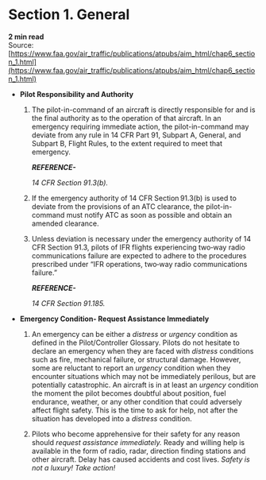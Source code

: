 # Section 1. General
**2 min read**  
Source: [https://www.faa.gov/air_traffic/publications/atpubs/aim_html/chap6_section_1.html](https://www.faa.gov/air_traffic/publications/atpubs/aim_html/chap6_section_1.html)

-   <strong>Pilot Responsibility and Authority</strong>
    
    1.  The pilot-in-command of an aircraft is directly responsible for and is the final authority as to the operation of that aircraft. In an emergency requiring immediate action, the pilot-in-command may deviate from any rule in 14 CFR Part 91, Subpart A, General, and Subpart B, Flight Rules, to the extent required to meet that emergency.
        
        <em><strong>REFERENCE-</strong></em>
        
        <em>14</em> <em>CFR Section 91.3(b).</em>
        
    2.  If the emergency authority of 14 CFR Section 91.3(b) is used to deviate from the provisions of an ATC clearance, the pilot-in-command must notify ATC as soon as possible and obtain an amended clearance.
        
    3.  Unless deviation is necessary under the emergency authority of 14 CFR Section 91.3, pilots of IFR flights experiencing two‐way radio communications failure are expected to adhere to the procedures prescribed under “IFR operations, two‐way radio communications failure.”
        
        <em><strong>REFERENCE-</strong></em>
        
        <em>14</em> <em>CFR Section 91.185.</em>
        
-   <strong>Emergency Condition- Request Assistance Immediately</strong>
    
    1.  An emergency can be either a <em>distress</em> or <em>urgency</em> condition as defined in the Pilot/Controller Glossary. Pilots do not hesitate to declare an emergency when they are faced with <em>distress</em> conditions such as fire, mechanical failure, or structural damage. However, some are reluctant to report an <em>urgency</em> condition when they encounter situations which may not be immediately perilous, but are potentially catastrophic. An aircraft is in at least an <em>urgency</em> condition the moment the pilot becomes doubtful about position, fuel endurance, weather, or any other condition that could adversely affect flight safety. This is the time to ask for help, not after the situation has developed into a <em>distress</em> condition.
        
    2.  Pilots who become apprehensive for their safety for any reason should <em>request assistance immediately.</em> Ready and willing help is available in the form of radio, radar, direction finding stations and other aircraft. Delay has caused accidents and cost lives. <em>Safety is not a luxury! Take action!</em>